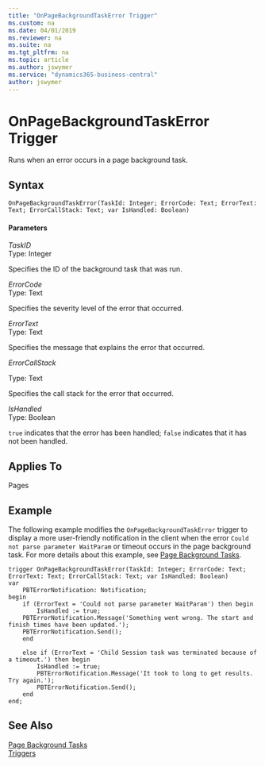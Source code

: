 ```yaml
---
title: "OnPageBackgroundTaskError Trigger"
ms.custom: na
ms.date: 04/01/2019
ms.reviewer: na
ms.suite: na
ms.tgt_pltfrm: na
ms.topic: article
ms.author: jswymer
ms.service: "dynamics365-business-central"
author: jswymer
---
```


# OnPageBackgroundTaskError Trigger

Runs when an error occurs in a page background task.

## Syntax  

```  
OnPageBackgroundTaskError(TaskId: Integer; ErrorCode: Text; ErrorText: Text; ErrorCallStack: Text; var IsHandled: Boolean)  
```  

#### Parameters  
*TaskID*  
Type: Integer  

Specifies the ID of the background task that was run.  

*ErrorCode*  
Type: Text  

Specifies the severity level of the error that occurred.  

*ErrorText*  
Type: Text  

Specifies the message that explains the error that occurred.

*ErrorCallStack*

Type: Text

Specifies the call stack for the error that occurred.

 *IsHandled*  
 Type: Boolean  

 `true` indicates that the error has been handled; `false` indicates that it has not been handled.  

## Applies To  

Pages

## Example  

The following example modifies the `OnPageBackgroundTaskError` trigger to display a more user-friendly notification in the client when the error `Could not parse parameter WaitParam` or timeout occurs in the page background task. For more details about this example, see [Page Background Tasks](../devenv-page-background-tasks.md).

```
trigger OnPageBackgroundTaskError(TaskId: Integer; ErrorCode: Text; ErrorText: Text; ErrorCallStack: Text; var IsHandled: Boolean)
var
    PBTErrorNotification: Notification;
begin
    if (ErrorText = 'Could not parse parameter WaitParam') then begin
        IsHandled := true;
    PBTErrorNotification.Message('Something went wrong. The start and finish times have been updated.');
    PBTErrorNotification.Send();
    end
    
    else if (ErrorText = 'Child Session task was terminated because of a timeout.') then begin
        IsHandled := true;
        PBTErrorNotification.Message('It took to long to get results. Try again.');
        PBTErrorNotification.Send();
    end
end;
```

## See Also

[Page Background Tasks](../devenv-page-background-tasks.md)  
[Triggers](devenv-triggers.md)  